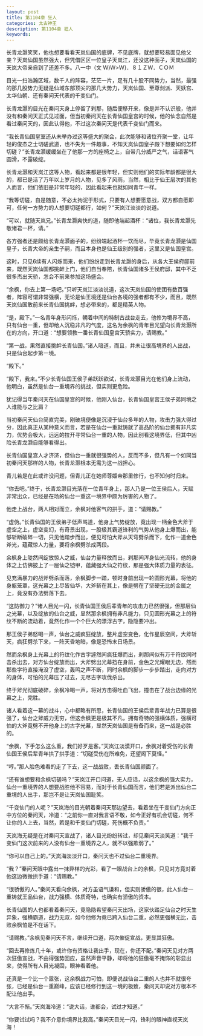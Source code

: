 ```yaml
---
layout: post
title: 第1104章 狂人
categories: 太古神王
description: 第1104章 狂人
keywords:
---
```


长青龙灏笑笑，他也想要看看天岚仙国的底牌，不见底牌，就想要轻易面见他父亲？天岚仙国虽然强大，但凭借区区一位皇子天岚江，还没这种面子，天岚仙国的天岚大帝亲自到了还差不多。八一中（文  Ｗ)Ｗ>Ｗ}．８１ＺＷ．ＣＯＭ

目光一扫浩瀚区域，数千人的阵容，茫茫一片，足有几十股不同势力，当然，最强的那几股势力无疑是仙域东部顶尖的那几大势力，天岚仙国、至尊剑派、天妖宫、太华仙朝、还有秦问天代表的千变仙门。

长青龙灏的目光在秦问天身上停留了刹那，随后便移开来，像是并不认识般，他并没有和秦问天正式见过面，但当初秦问天在长青仙国皇宫的时候，他的仙念自然是看过秦问天的，因此认得他，不过这次秦问天是代表千变仙门而来。

“我长青仙国皇室还从未举办过这等盛大的聚会，此次能够和诸位齐聚一堂，让年轻的俊杰之士切磋武道，也不失为一件趣事，不知天岚仙国皇子殿下想要如何怎样切磋？”长青龙灏缓缓坐在了他那一方的座椅之上，自带几分威严之气，话语客气圆滑，不露破绽。

长青龙灏和天岚江这等人物，看起来都是很年轻，但实则他们的实际年龄都是很大的，都已是活了万年以上岁月的人物，见多了风雨，当然，相比于仙王层次的其他人而言，他们依旧是非常年轻的，因此看起来也就如同青年一样。

“我等切磋，自是随意，不必太拘泥于形式，只要有人想要愿意战，双方都自愿即可，任何一方势力的人想要切磋都行，如何？”天岚江淡淡的说道。

“可以，就随天岚兄。”长青龙灏爽快的道，随即他端起酒杯：“诸位，我长青龙灏先敬诸君一杯，请。”

各方强者还是颇给长青龙灏面子的，纷纷端起酒杯一饮而尽，毕竟长青龙灏是仙国皇子，长青大帝的亲生子嗣，而且本身也是仙王级别的强者，这里又是仙国皇宫。

这时，只见6续有人闪烁而来，他们纷纷走到长青龙灏的身后，从各大王侯府邸前来，既然天岚仙国都挑衅上门，他们自当奉陪，长青仙国诸多王侯府邸，其中不乏很多杰出天骄，怎会不前来参加这场盛会。

“余枫，你去上第一场吧。”只听天岚江淡淡说道，这次天岚仙国的使团有数百强者，阵容可谓非常强横，无论是仙王境还是仙台各境的强者都有不少，而且，既然天岚仙国敢前来长青仙国挑衅，想必带来的，都是精英人物。

“是，殿下。”一名青年身形闪烁，朝着中间的特制古战台走去，他修为境界不高，只有仙台一重，但却给人沉稳非凡的气度，这名为余枫的青年目光望向长青龙灏所在的方向，开口道：“想要领教一番长青仙国皇宫天骄实力，请赐教。”

“第一战，果然直接挑衅长青仙国。”诸人暗道，而且，并未让很高境界的人出战，只是仙台起步第一境。

“殿下。”

“殿下，我来。”不少长青仙国王侯子弟跃跃欲试，长青龙灏目光在他们身上流动，他明白，虽然是仙台一重境界的挑战，但实则更危险。

犹记得当年秦问天在仙国皇宫的时候，他刚入仙台，长青仙国皇宫王侯子弟同境之人谁能与之比肩？

当初秦问天仙台简直完美，刚破境便像是沉浸于仙台多年的人物，攻击力强大得过分，因此真正从某种意义而言，若是在仙台一重就铸就了高品阶的仙台拥有非凡实力，优势会极大，远远的拉开寻常仙台一重的人物，因此别看这境界低，但其中凶险长青龙灏自能够看得出。

长青仙国皇宫人才济济，但仙台一重就很强势的人，反而不多，但凡有一个如同当初秦问天那样的人物，长青龙灏根本无需为这一战担心。

青儿若是在此或许没问题，但青儿正在她师尊姬帝那里修行，也不知何时归来。

“你去吧。”终于，长青龙灏目光落在一位青年身上，那人乃是一位王侯后人，天赋非常出众，已经是在场的仙台一重这一境界中颇为厉害的人物了。

他走上战台，两人相对而立，余枫对他客气的拱手，道：“请赐教。”

“虚伪。”长青仙国的王侯弟子低声骂道，他身上气势绽放，竟出现一柄金色大斧于虚空之上，虚空变幻，有奇景出现，一股极其霸道锋利的气势从他身上爆而出，能够斩断破碎一切，只见他踏步而出，便见可怕大斧从天穹劈杀而下，化作一道金色斧光，蕴藏惊人力量，要将余枫劈杀成两段。

余枫身上陡然间绽放惊人之威，仙台力量释放而出，刹那间浑身仙光流转，他的身体之上仿佛披上了一层仙之铠甲，蕴藏强大仙之符纹，那是强大体质力量的表征。

见充满暴力的战斧劈杀而落，余枫脚步一踏，顿时身前出现一轮圆形光幕，将他的身躯笼罩，这光幕之上尽皆仙华，大斧斩在其上，像是劈在了坚硬无比的金属之上，竟没有办法劈落下去。

“这防御力？”诸人目光一闪，长青仙国王侯后辈青年的攻击力已然很强，但那层仙之光幕，以及绽放的仙台之威，显然那余枫拥有非凡能力，只见圆形光幕之上的符纹不断的流动着，竟然化作一个个巨大的漂浮古字，隐隐要冲出。

那王侯子弟怒喝一声，仙台之威疯狂绽放，整片虚空变色，化作星辰空间，大斧斩天，疯狂劈杀下来，一阵天昏地暗，像是恐怖末日场景。

然而余枫身上光幕上的符纹化作古字遽然间疯狂爆而出，刹那间似有万千符纹同时击杀出去，对方仙台绽放而出，大斧劈出光幕挡在身前，金色之光耀眼无边，然而那些字符直接淹没了虚空，轰鸣之声不断，同时余枫的脚步一步步踏出，走向对方的身体，可怕的光幕压了过去，无尽古字攻伐杀出。

终于斧光彻底破碎，余枫冷喝一声，将对方击得吐血飞出，撞击在了战台边缘的光幕之上，完胜。

诸人看着这一幕的战斗，心中都略有所思，长青仙国的王侯后辈青年战力已算是很强了，仙台之斧威力无穷，但这余枫更是极其不凡，拥有奇特的强横体质，强横可怕的大斧竟劈不开他身上的古字光幕，显然天岚仙国是有备而来，这一战是必胜的。

“余枫，下手怎么这么重，我们好歹是客。”天岚江淡漠开口，余枫对着受伤的长青仙国王侯后辈青年拱了拱手道：“切磋受伤在所难免，还望阁下莫怪。”

“哼。”那人脸色难看的走了下去，这一战战败，丢长青仙国颜面了。

“还有谁想要和余枫切磋吗？”天岚江开口问道，无人应话，以这余枫的强大实力，仙台一重境界的人想要战胜他不容易，而对于长青仙国而言，他们若是派出仙台二重境的人出手，那岂不是让天岚仙国耻笑。

“千变仙门的人呢？”天岚海的目光朝着秦问天那边望去，看着坐在千变仙门方向正中方位的秦问天，冷道：“之前你一直对我言语不敬，如今正好有机会切磋，何不让你的人上去，当然，若是和千变仙门切磋，死伤概不负责。”

天岚海无疑是在对秦问天宣战了，诸人目光纷纷转过，却见秦问天淡笑道：“我千变仙门这次前来的人没有仙台一重境界之人，就不以强欺弱了。”

“你可以自己上的。”天岚海淡淡开口，秦问天也不过仙台二重境界。

“我？”秦问天眼中露出一抹异样的光彩，看了一眼战台上的余枫，只见对方竟对着他这边微微拱手道：“请赐教。”

“很骄傲的人。”秦问天看向余枫，对方虽语气谦和，但实则骄傲的很，此人仙台一重铸就王品仙台，战力强横、体质奇特，也确实有骄傲的资本。

长青仙国的人也都看着秦问天，竟隐隐希望秦问天出场，这家伙踏足仙台之时天生异象，强横霸道，战力无双，如今他修为竟已跨入仙台二重，必然更强横无比，击败余枫怕是不在话下。

“请赐教。”余枫见秦问天不言，继续开口道，两次催促宣战，更显其狂傲。

“回去再修炼几十年，或许你有资格让我出手，现在，你还不配。”秦问天见对方两次狂傲宣战，不由得强势回应，虽然声音平静，却将他的狂傲毫不掩饰的彰显出来，使得所有人目光凝固，眼神看着他。

还真是一个比一个嚣张，这余枫战力可怕，即便说战仙台二重的人也并不就很夸张，已经是仙台一重巅峰，应该已经修行到这一境的极致，秦问天却说对方根本不配让他出手。

“大言不惭。”天岚海冷道：“说大话，谁都会，试过才知道。”

“你要试试吗？我不介意你境界比我高。”秦问天目光一闪，锋利的眼神直视天岚海！
